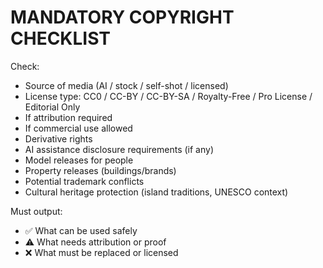 # MANDATORY COPYRIGHT CHECKLIST

Check:
- Source of media (AI / stock / self-shot / licensed)
- License type: CC0 / CC-BY / CC-BY-SA / Royalty-Free / Pro License / Editorial Only
- If attribution required
- If commercial use allowed
- Derivative rights
- AI assistance disclosure requirements (if any)
- Model releases for people
- Property releases (buildings/brands)
- Potential trademark conflicts
- Cultural heritage protection (island traditions, UNESCO context)

Must output:
- ✅ What can be used safely
- ⚠ What needs attribution or proof
- ❌ What must be replaced or licensed